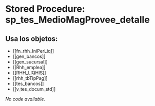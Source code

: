 # Stored Procedure: sp_tes_MedioMagProvee_detalle

## Usa los objetos:
- [[fn_rhh_IniPerLiq]]
- [[gen_bancos]]
- [[gen_sucursal]]
- [[Rhh_emplea]]
- [[RHH_LIQHIS]]
- [[rhh_tbTipPag]]
- [[tes_bancos]]
- [[v_tes_docum_std]]

*No code available.*
